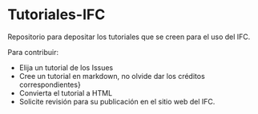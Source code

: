 # Tutoriales-IFC

Repositorio para depositar los tutoriales que se creen para el uso del IFC.

Para contribuir:
  - Elija un tutorial de los Issues
  - Cree un tutorial en markdown, no olvide dar los créditos correspondientes}
  - Convierta el tutorial a HTML 
  - Solicite revisión para su publicación en el sitio web del IFC. 
